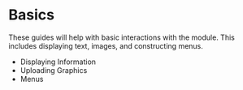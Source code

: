 
# Basics

These guides will help with basic interactions with the module. This includes displaying text, images, and constructing menus.

- Displaying Information
- Uploading Graphics
- Menus